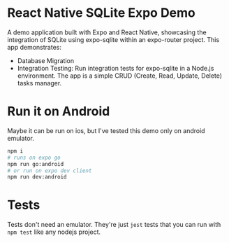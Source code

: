 # React Native SQLite Expo Demo

A demo application built with Expo and React Native, showcasing the integration of SQLite using expo-sqlite within an expo-router project. This app demonstrates:
- Database Migration
- Integration Testing: Run integration tests for expo-sqlite in a Node.js environment.
The app is a simple CRUD (Create, Read, Update, Delete) tasks manager.

# Run it on Android
Maybe it can be run on ios, but I've tested this demo only on android emulator.
```sh
npm i
# runs on expo go
npm run go:android
# or run on expo dev client
npm run dev:android
```

# Tests
Tests don't need an emulator. They're just `jest` tests that you can run with `npm test` like any nodejs project.
